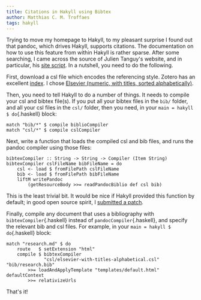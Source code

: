 ```yaml
---
title: Citations in Hakyll using Bibtex
author: Matthias C. M. Troffaes
tags: hakyll
---
```


Trying to move my homepage to Hakyll, to my pleasant surprise I found
out that pandoc, which drives Hakyll, supports citations. The
documentation on how to use this feature from within Hakyll is rather
sparse. After some searching, I came across the source of Julien
Tanguy's website, and in particular, his [site script](https://github.com/jtanguy/julien.jhome.fr/blob/41da0d2acd887ade65d3b4771b76a37ed30bbd1b/bin/blog.hs).
In a nutshell, you need to do the following.

First, download a csl file which encodes the referencing style. Zotero has
an excellent [index](https://www.zotero.org/styles).
I chose [Elsevier (numeric, with titles, sorted alphabetically)](https://github.com/citation-style-language/styles/blob/master/elsevier-with-titles-alphabetical.csl).

Then, you need to tell Hakyll to do a number of things.
It needs to compile your csl and bibtex file(s).
If you put all your bibtex files in the `bib/` folder,
and all your csl files in the `csl/` folder,
then you need, in your `main = hakyll $ do`{.haskell} block:

``` {.sourceCode .haskell}
match "bib/*" $ compile biblioCompiler
match "csl/*" $ compile cslCompiler
```

Next, write a function that loads the compiled csl and bib files, and
runs the pandoc compiler using those files:

``` {.sourceCode .haskell}
bibtexCompiler :: String -> String -> Compiler (Item String)
bibtexCompiler cslFileName bibFileName = do
    csl <- load $ fromFilePath cslFileName
    bib <- load $ fromFilePath bibFileName
    liftM writePandoc
        (getResourceBody >>= readPandocBiblio def csl bib)
```

This is the least trivial bit. It would be nice if Hakyll provided
this function by default;
in good open source spirit, I
[submitted a patch](https://github.com/jaspervdj/hakyll/pull/327).

Finally, compile any document that uses a bibliography with
`bibtexCompiler`{.haskell} instead of `pandocCompiler`{.haskell},
and specify the relevant bib and csl files.
For example, in your `main = hakyll $ do`{.haskell} block:

``` {.sourceCode .haskell}
match "research.md" $ do
    route   $ setExtension "html"
    compile $ bibtexCompiler
              "csl/elsevier-with-titles-alphabetical.csl" "bib/research.bib"
        >>= loadAndApplyTemplate "templates/default.html" defaultContext
        >>= relativizeUrls
```

That's it!
